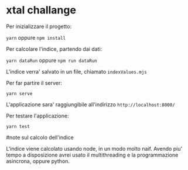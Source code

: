 # xtal challange

Per inizializzare il progetto:

`yarn` oppure `npm install`

Per calcolare l'indice, partendo dai dati:

`yarn dataRun` oppure `npm run dataRun`

L'indice verra' salvato in un file, chiamato `indexValues.mjs`

Per far partire il server:

`yarn serve`

L'applicazione sara' raggiungibile all'indirizzo `http://localhost:8000/`

Per testare l'applicazione:

`yarn test`

#note sul calcolo dell'indice

L'indice viene calcolato usando node, in un modo molto naif. Avendo piu' tempo a disposizione avrei usato il multithreading e la programmazione asincrona, oppure python.


